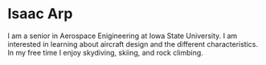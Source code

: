 # Isaac Arp
I am a senior in Aerospace Enigineering at Iowa State University. I am interested in learning about aircraft design and the different characteristics. In my free time I enjoy skydiving, skiing, and rock climbing.

